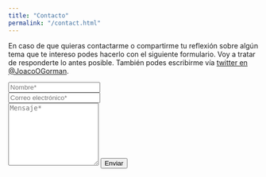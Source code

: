 ```yaml
---
title: "Contacto"
permalink: "/contact.html"
---
```


<form action="https://formspree.io/{{site.email}}" method="POST">    
<p class="mb-4">En caso de que quieras contactarme o compartirme tu reflexión sobre algún tema que te intereso podes hacerlo con el siguiente formulario. Voy a tratar de responderte lo antes posible. También podes escribirme vía <a href="https://twitter.com/@JoacoOGorman">twitter en @JoacoOGorman</a>.</p>
<div class="form-group row">
<div class="col-md-6">
<input class="form-control" type="text" name="name" placeholder="Nombre*" required>
</div>
<div class="col-md-6">
<input class="form-control" type="email" name="_replyto" placeholder="Correo electrónico*" required>
</div>
</div>
<textarea rows="8" class="form-control mb-3" name="message" placeholder="Mensaje*" required></textarea>    
<input class="btn btn-success" type="submit" value="Enviar">
</form>
